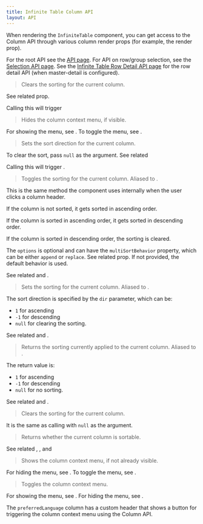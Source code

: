 ```yaml
---
title: Infinite Table Column API
layout: API
---
```


When rendering the `InfiniteTable` component, you can get access to the Column API through various column render props (for example, the <PropLink name="columns.header" /> render prop).

For the root API see the [API page](/docs/reference/api).
For API on row/group selection, see the [Selection API page](/docs/reference/selection-api).
See the [Infinite Table Row Detail API page](/docs/reference/row-detail-api) for the row detail API (when master-detail is configured).

<PropTable searchPlaceholder="Type to filter API methods" sort>


<Prop name="clearSort">

> Clears the sorting for the current column.

See related <PropLink name="setSort" /> prop.

Calling this will trigger <DPropLink name="onSortInfoChange" />

</Prop>

<Prop name="hideContextMenu" type="() => void">

> Hides the column context menu, if visible.

For showing the menu, see <PropLink name="showContextMenu"/>. To toggle the menu, see <PropLink name="toggleContextMenu"/>.

</Prop>

<Prop name="setSort" type="(sortDir: 1|-1|null) => void">

> Sets the sort direction for the current column.

To clear the sort, pass `null` as the argument. See related <PropLink name="clearSort"/>

Calling this will trigger <DPropLink name="onSortInfoChange" />.

</Prop>



<Prop name="toggleSort" type="(options?) => void">

> Toggles the sorting for the current column. Aliased to <ApiLink name="toggleSortingForColumn" />.

This is the same method the component uses internally when the user clicks a column header.

If the column is not sorted, it gets sorted in ascending order.

If the column is sorted in ascending order, it gets sorted in descending order.

If the column is sorted in descending order, the sorting is cleared.

<Note>

The `options` is optional and can have the `multiSortBehavior` property, which can be either `append` or `replace`. See related <PropLink name="multiSortBehavior" /> prop. If not provided, the default behavior is used.

</Note>

See related <ColumnApiLink name="setSort" /> and <ColumnApiLink name="getSortingForColumn" />.

</Prop>

<Prop name="setSort" type="(dir: 1|-1|null) => void">

> Sets the sorting for the current column.  Aliased to <ApiLink name="setSortingForColumn" />.

The sort direction is specified by the `dir` parameter, which can be:
 - `1` for ascending
 - `-1` for descending
 - `null` for clearing the sorting.


See related <ColumnApiLink name="toggleSort" /> and <ColumnApiLink name="getSortDir" />.

</Prop>

<Prop name="getSortDir" type="()=> 1|-1|null">

> Returns the sorting currently applied to the current column. Aliased to <ApiLink name="getSortingForColumn" />.

The return value is:
 - `1` for ascending
 - `-1` for descending
 - `null` for no sorting.

 See related <ColumnApiLink name="toggleSortingForColumn" /> and <ColumnApiLink name="setSortingForColumn" />.

</Prop>

<Prop name="clearSort" type="() => void">

> Clears the sorting for the current column.

It is the same as calling <ColumnApiLink name="setSort" /> with `null` as the argument.

</Prop>


<Prop name="isSortable" type="()=> boolean">

> Returns whether the current column is sortable.

See related <PropLink name="columnDefaultSortable" />, <PropLink name="columns.defaultSortable" />, <PropLink name="columnTypes.defaultSortable" /> and <PropLink name="sortable" />

</Prop>



<Prop name="showContextMenu" type="() => void">

> Shows the column context menu, if not already visible.

For hiding the menu, see <PropLink name="hideContextMenu"/>. To toggle the menu, see <PropLink name="toggleContextMenu"/>.

</Prop>

<Prop name="toggleContextMenu" type="() => void">

> Toggles the column context menu.

For showing the menu, see <PropLink name="showContextMenu"/>. For hiding the menu, see <PropLink name="hideContextMenu"/>.

<Sandpack title="Custom header with button to trigger the column context menu using the Column API">

<Description>

The `preferredLanguage` column has a custom header that shows a button for triggering the column context menu using the Column API.

</Description>

```ts file="$DOCS/reference/getColumnMenuItems-example.page.tsx"

```

</Sandpack>

</Prop>


</PropTable>
